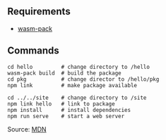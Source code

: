 ## Requirements

- [wasm-pack](https://github.com/rustwasm/wasm-pack)

## Commands

```
cd hello         # change directory to /hello
wasm-pack build  # build the package
cd pkg           # change director to /hello/pkg
npm link         # make package available

cd ../../site    # change directory to /site
npm link hello   # link to package
npm install      # install dependencies
npm run serve    # start a web server
```

Source: [MDN](https://developer.mozilla.org/en-US/docs/WebAssembly/Rust_to_wasm)
